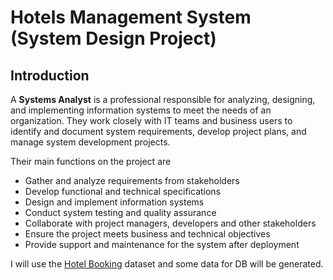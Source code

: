# Hotels Management System (System Design Project)

## Introduction

A **Systems Analyst** is a professional responsible for analyzing, designing, and implementing information systems to meet the needs of an organization. They work closely with IT teams and business users to identify and document system requirements, develop project plans, and manage system development projects.

Their main functions on the project are

- Gather and analyze requirements from stakeholders
- Develop functional and technical specifications
- Design and implement information systems
- Conduct system testing and quality assurance
- Collaborate with project managers, developers and other stakeholders
- Ensure the project meets business and technical objectives
- Provide support and maintenance for the system after deployment

I will use the [Hotel Booking](https://www.kaggle.com/datasets/mojtaba142/hotel-booking) dataset and some data for DB will be generated.
